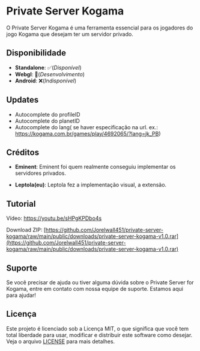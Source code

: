 # Private Server Kogama

O Private Server Kogama é uma ferramenta essencial para os jogadores do jogo Kogama que desejam ter um servidor privado.

## Disponibilidade
 - **Standalone**: ✅(*Disponível*)
 - **Webgl**: 🚧(*Desenvolvimento*)
 - **Android**: ❌(*Indisponível*)

## Updates
 - Autocomplete do profileID
 - Autocomplete do planetID
 - Autocomplete do lang(
    se haver especificação na url. ex.: https://kogama.com.br/games/play/4692065/?lang=jk_PB)

## Créditos

- **Eminent**: Eminent foi quem realmente conseguiu implementar os servidores privados.

- **Leptola(eu)**: Leptola fez a implementação visual, a extensão.

## Tutorial

Vídeo: https://youtu.be/sHPgKPDbo4s

Download ZIP: [https://github.com/Jorelwall451/private-server-kogama/raw/main/public/downloads/private-server-kogama-v1.0.rar](https://github.com/Jorelwall451/private-server-kogama/raw/main/public/downloads/private-server-kogama-v1.0.rar)

## Suporte
Se você precisar de ajuda ou tiver alguma dúvida sobre o Private Server for Kogama, entre em contato com nossa equipe de suporte. Estamos aqui para ajudar!

## Licença
Este projeto é licenciado sob a Licença MIT, o que significa que você tem total liberdade para usar, modificar e distribuir este software como desejar. Veja o arquivo <a href="https://github.com/Jorelwall451/private-server-kogama/blob/main/LICENSE">LICENSE</a> para mais detalhes.

